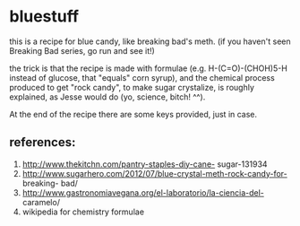# bluestuff

this is a recipe for blue candy, like breaking bad's meth. (if you haven't seen Breaking Bad series, go run and see it!)

the trick is that the recipe is made with formulae (e.g. H-(C=O)-(CHOH)5-H instead of glucose, that "equals" corn syrup), and the chemical process produced to get "rock candy", to make sugar crystalize, is roughly explained, as Jesse would do (yo, science, bitch! ^^).


At the end of the recipe there are some keys provided, just in case.


## references:
1. http://www.thekitchn.com/pantry-staples-diy-cane- sugar-131934
2. http://www.sugarhero.com/2012/07/blue-crystal-meth-rock-candy-for- breaking-
bad/
3. http://www.gastronomiavegana.org/el-laboratorio/la-ciencia-del- caramelo/
4. wikipedia for chemistry formulae
